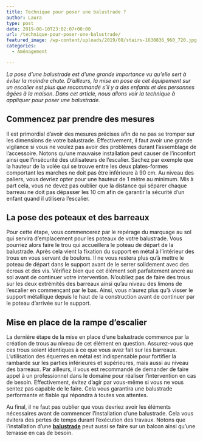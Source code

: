 ```yaml
---
title: Technique pour poser une balustrade ?
author: Laura
type: post
date: 2019-08-10T23:02:07+00:00
url: /technique-pour-poser-une-balustrade/
featured_image: /wp-content/uploads/2019/08/stairs-1638836_960_720.jpg
categories:
  - Aménagement

---
```

_La pose d’une balustrade est d’une grande importance vu qu’elle sert à éviter la moindre chute. D’ailleurs, la mise en pose de cet équipement sur un escalier est plus que recommandé s’il y a des enfants et des personnes âgées à la maison. Dans cet article, nous allons voir la technique à appliquer pour poser une balustrade._



## **Commencez par prendre des mesures**



Il est primordial d’avoir des mesures précises afin de ne pas se tromper sur les dimensions de votre balustrade. Effectivement, il faut avoir une grande vigilance si vous ne voulez pas avoir des problèmes durant l’assemblage de l’accessoire. Notons qu’une mauvaise installation peut causer de l’inconfort ainsi que l’insécurité des utilisateurs de l’escalier. Sachez par exemple que la hauteur de la volée qui se trouve entre les deux plates-formes comportant les marches ne doit pas être inférieure à 90 cm. Au niveau des paliers, vous devriez opter pour une hauteur de 1 mètre au minimum. Mis à part cela, vous ne devez pas oublier que la distance qui séparer chaque barreau ne doit pas dépasser les 10 cm afin de garantir la sécurité d’un enfant quand il utilisera l’escalier.



## **La pose des poteaux et des barreaux**



Pour cette étape, vous commencerez par le repérage du marquage au sol qui servira d’emplacement pour les poteaux de votre balustrade. Vous pourriez alors faire le trou qui accueillera le poteau de départ de la balustrade. Après cela vient la fixation du support en métal à l’intérieur des trous en vous servant de boulons. Il ne vous restera plus qu’à mettre le poteau de départ dans le support avant de le serrer solidement avec des écrous et des vis. Vérifiez bien que cet élément soit parfaitement ancré au sol avant de continuer votre intervention. N’oubliez pas de faire des trous sur les deux extrémités des barreaux ainsi qu’au niveau des limons de l’escalier en commençant par le bas. Ainsi, vous n’aurez plus qu’à visser le support métallique depuis le haut de la construction avant de continuer par le poteau d’arrivée sur le support.



## **Mise en place de la rampe d’escalier**



La dernière étape de la mise en place d’une balustrade commence par la création de trous au niveau de cet élément en question. Assurez-vous que ces trous soient identiques à ce que vous avez fait sur les barreaux. L’utilisation des équerres en métal est indispensable pour fortifier la rambarde sur les parties inférieures et supérieures, mais aussi au niveau des barreaux. Par ailleurs, il vous est recommandé de demander de faire appel à un professionnel dans le domaine pour réaliser l’intervention en cas de besoin. Effectivement, évitez d’agir par vous-même si vous ne vous sentez pas capable de le faire. Cela vous garantira une balustrade performante et fiable qui répondra à toutes vos attentes.



Au final, il ne faut pas oublier que vous devriez avoir les éléments nécessaires avant de commencer l’installation d’une balustrade. Cela vous évitera des pertes de temps durant l’exécution des travaux. Notons que l’installation d’une <a href="https://www.futura-sciences.com/maison/questions-reponses/bricolage-poser-balustrade-terrasse-bois-4362/" target="_blank" rel="noopener noreferrer"><strong>balustrade</strong></a> peut aussi se faire sur un balcon ainsi qu’une terrasse en cas de besoin.